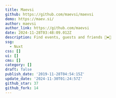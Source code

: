 ```yaml
---
title: Maevsi
github: https://github.com/maevsi/maevsi
demo: https://maev.si/
author: maevsi
author_link: https://github.com/maevsi
date: 2024-11-28T03:48:09.012Z
description: Find events, guests and friends 💙❤️💚
ssg:
  - Nuxt
css: []
ui: []
cms: []
category: []
draft: false
publish_date: '2019-11-28T04:54:15Z'
update_date: '2024-11-30T01:24:57Z'
github_star: 37
github_fork: 14
---
```

